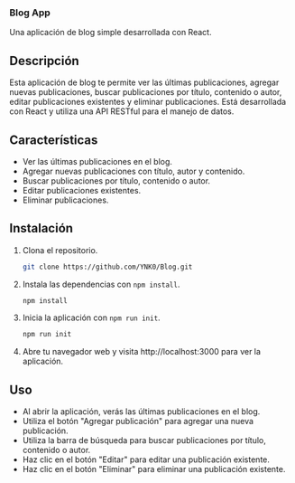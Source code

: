 ### Blog App

Una aplicación de blog simple desarrollada con React.

## Descripción

Esta aplicación de blog te permite ver las últimas publicaciones, agregar nuevas publicaciones, buscar publicaciones por título, contenido o autor, editar publicaciones existentes y eliminar publicaciones. Está desarrollada con React y utiliza una API RESTful para el manejo de datos.

## Características

- Ver las últimas publicaciones en el blog.
- Agregar nuevas publicaciones con título, autor y contenido.
- Buscar publicaciones por título, contenido o autor.
- Editar publicaciones existentes.
- Eliminar publicaciones.

## Instalación

1. Clona el repositorio.

   ```sh
   git clone https://github.com/YNK0/Blog.git
   ```

2. Instala las dependencias con `npm install`.

   ```sh
   npm install
   ```

3. Inicia la aplicación con `npm run init`.

   ```sh
   npm run init
   ```

4. Abre tu navegador web y visita http://localhost:3000 para ver la aplicación.

## Uso

- Al abrir la aplicación, verás las últimas publicaciones en el blog.
- Utiliza el botón "Agregar publicación" para agregar una nueva publicación.
- Utiliza la barra de búsqueda para buscar publicaciones por título, contenido o autor.
- Haz clic en el botón "Editar" para editar una publicación existente.
- Haz clic en el botón "Eliminar" para eliminar una publicación existente.

